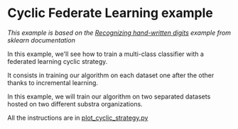 # Cyclic Federate Learning example

*This example is based on the [Recognizing hand-written digits](https://scikit-learn.org/stable/auto_examples/classification/plot_digits_classification.html) example from sklearn documentation*

In this example, we'll see how to train a multi-class classifier with a federated learning cyclic strategy.

It consists in training our algorithm on each dataset one after the other thanks to incremental learning.

In this example, we will train our algorithm on two separated datasets hosted on two different substra organizations.

All the instructions are in [plot_cyclic_strategy.py](./scripts/plot_cyclic_strategy.py)
